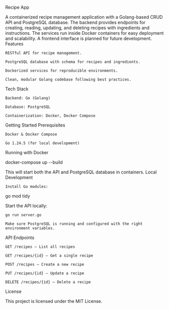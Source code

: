 Recipe App

A containerized recipe management application with a Golang-based CRUD API and PostgreSQL database. The backend provides endpoints for creating, reading, updating, and deleting recipes with ingredients and instructions. The services run inside Docker containers for easy deployment and scalability. A frontend interface is planned for future development.
Features

    RESTful API for recipe management.

    PostgreSQL database with schema for recipes and ingredients.

    Dockerized services for reproducible environments.

    Clean, modular Golang codebase following best practices.

Tech Stack

    Backend: Go (Golang)

    Database: PostgreSQL

    Containerization: Docker, Docker Compose


Getting Started
Prerequisites

    Docker & Docker Compose

    Go 1.24.5 (for local development)

Running with Docker

docker-compose up --build

This will start both the API and PostgreSQL database in containers.
Local Development

    Install Go modules:

go mod tidy

Start the API locally:

    go run server.go

    Make sure PostgreSQL is running and configured with the right environment variables.

API Endpoints

    GET /recipes – List all recipes

    GET /recipes/{id} – Get a single recipe

    POST /recipes – Create a new recipe

    PUT /recipes/{id} – Update a recipe

    DELETE /recipes/{id} – Delete a recipe

License

This project is licensed under the MIT License.
